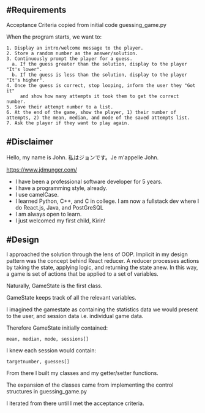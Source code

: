 #Requirements
---
Acceptance Criteria copied from initial code guessing_game.py

When the program starts, we want to:

    1. Display an intro/welcome message to the player.
    2. Store a random number as the answer/solution.
    3. Continuously prompt the player for a guess.
      a. If the guess greater than the solution, display to the player "It's lower".
      b. If the guess is less than the solution, display to the player "It's higher".
    4. Once the guess is correct, stop looping, inform the user they "Got it"
         and show how many attempts it took them to get the correct number.
    5. Save their attempt number to a list.
    6. At the end of the game, show the player, 1) their number of attempts, 2) the mean, median, and mode of the saved attempts list.
    7. Ask the player if they want to play again.
    

#Disclaimer
---
Hello, my name is John.  私はジョンです。Je m'appelle John.

https://www.jdmunger.com/

* I have been a professional software developer for 5 years.  
* I have a programming style, already.
* I use camelCase.
* I learned Python, C++, and C in college.  I am now a fullstack dev where I do React.js, Java, and PostGreSQL
* I am always open to learn.
* I just welcomed my first child, Kirin!

#Design
---
I approached the solution through the lens of OOP.  Implicit in my design pattern was the concept behind React reducer.  A reducer processes actions by taking the state, applying logic, and returning the state anew.  In this way, a game is set of actions that be applied to a set of variables.

Naturally, GameState is the first class.

GameState keeps track of all the relevant variables.

I imagined the gamestate as containing the statistics data we would present to the user, and session data i.e. individual game data.

Therefore GameState initially contained:

    mean, median, mode, sessions[]


I knew each session would contain:

    targetnumber, guesses[]

From there I built my classes and my getter/setter functions.

The expansion of the classes came from implementing the control structures in guessing_game.py

I iterated from there until I met the acceptance criteria. 

